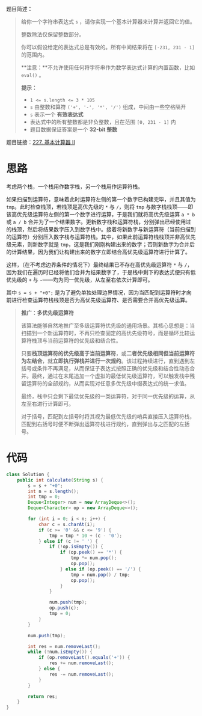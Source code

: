 题目简述：

> 给你一个字符串表达式 `s` ，请你实现一个基本计算器来计算并返回它的值。
>
> 整数除法仅保留整数部分。
>
> 你可以假设给定的表达式总是有效的。所有中间结果将在 `[-231, 231 - 1]` 的范围内。
>
> **注意：**不允许使用任何将字符串作为数学表达式计算的内置函数，比如 `eval()` 。
>
> **提示：**
>
> - `1 <= s.length <= 3 * 105`
> - `s` 由整数和算符 `('+', '-', '*', '/')` 组成，中间由一些空格隔开
> - `s` 表示一个 **有效表达式**
> - 表达式中的所有整数都是非负整数，且在范围 `[0, 231 - 1]` 内
> - 题目数据保证答案是一个 **32-bit 整数**

题目链接：[227. 基本计算器 II](https://leetcode.cn/problems/basic-calculator-ii/)

# 思路

考虑两个栈，一个栈用作数字栈，另一个栈用作运算符栈。

如果扫描到运算符，意味着此时运算符左侧的第一个数字已构建完毕，并且其值为 `tmp`。此时检查栈顶，若栈顶是高优先级的 `*` 与 `/`，则将 `tmp` 与数字栈栈顶——即该高优先级运算符左侧的第一个数字进行运算，于是我们就将高优先级运算 `a * b` 或 `a / b` 合并为了一个结果数字。更新数字栈和运算符栈，分别弹出已经使用过的栈顶，然后将结果数字压入到数字栈中。接着将新数字与新运算符（当前扫描到的运算符）分别压入数字栈与运算符栈。其中，如果此前运算符栈栈顶并非高优先级元素，则新数字就是 `tmp`，这是我们刚刚构建出来的数字；否则新数字为合并后的计算结果，因为我们让构建出来的数字立即结合高优先级运算符进行计算了。

这样，（在不考虑边界条件的情况下）最终结果已不存在高优先级运算符 `*` 与 `/`，因为我们在遍历时已经将他们合并为结果数字了，于是栈中剩下的表达式便只有低优先级的 `+` 与 `-`——均为同一优先级，从左至右依次计算即可。

其中 `s = s + "+0";` 是为了避免单独处理边界情况，因为当匹配到运算符时才向前进行检查运算符栈栈顶是否为高优先级运算符、是否需要合并高优先级运算。

> **推广：多优先级运算符**
>
> 该算法能够自然地推广至多级运算符优先级的通用场景。其核心思想是：当扫描到一个新运算符时，不再只检查固定的高优先级符号，而是循环比较运算符栈顶与当前运算符的优先级和结合性。
>
> 只要**栈顶运算符的优先级高于当前运算符**，或**二者优先级相同但当前运算符为左结合**，就**立即执行弹栈并进行一次规约**。该过程持续进行，直到遇到左括号或条件不再满足，从而保证子表达式按照正确的优先级和结合性动态合并。最终，通过在末尾追加一个虚拟的最低优先级运算符，可以触发栈中残留运算符的全部规约，从而实现对任意多优先级中缀表达式的统一求值。
>
> 最终，栈中只会剩下最低优先级的一类运算符，对于同一优先级的运算，从左至右进行计算即可。
>
> 对于括号，匹配到左括号时将其视为最低优先级的哨兵直接压入运算符栈，匹配到右括号时便不断弹出运算符栈进行规约，直到弹出与之匹配的左括号。

# 代码

```java
class Solution {
    public int calculate(String s) {
        s = s + "+0";
        int n = s.length();
        int tmp = 0;
        Deque<Integer> num = new ArrayDeque<>();
        Deque<Character> op = new ArrayDeque<>();

        for (int i = 0; i < n; i++) {
            char c = s.charAt(i);
            if (c >= '0' && c <= '9') {
                tmp = tmp * 10 + (c - '0');
            } else if (c != ' ') {
                if (!op.isEmpty()) {
                    if (op.peek() == '*') {
                        tmp *= num.pop();
                        op.pop();
                    } else if (op.peek() == '/') {
                        tmp = num.pop() / tmp;
                        op.pop();
                    }
                }

                num.push(tmp);
                op.push(c);
                tmp = 0;
            }
        }

        num.push(tmp);

        int res = num.removeLast();
        while (!num.isEmpty()) {
            if (op.removeLast().equals('+')) {
                res += num.removeLast();
            } else {
                res -= num.removeLast();
            }
        }

        return res;
    }
}
```
